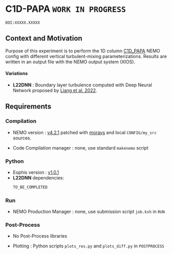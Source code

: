 # C1D-PAPA `WORK IN PROGRESS`

`DOI:XXXXX.XXXXX`

## Context and Motivation

Purpose of this experiment is to perform the 1D column [C1D_PAPA](https://doi.org/10.5194/gmd-8-69-2015) NEMO config with different vertical turbulent-mixing parameterizations. Results are written in an output file with the NEMO output system (XIOS).


#### Variations
- **L22DNN** : Boundary layer turbulence computed with Deep Neural Network proposed by [Liang et al. 2022](https://doi.org/10.1016/j.ocemod.2022.102059).


## Requirements

### Compilation

- NEMO version : [v4.2.1](https://forge.nemo-ocean.eu/nemo/nemo/-/releases/4.2.1) patched with [morays](https://github.com/morays-community/Patches-NEMO/tree/main/NEMO_v4.2.1) and local `CONFIG/my_src` sources.

- Code Compilation manager : none, use standard `makenemo` script


### Python

- Eophis version : [v1.0.1](https://github.com/alexis-barge/eophis/tree/v1.0.1)
- **L22DNN** dependencies:
  ```bash
  TO_BE_COMPLETED
  ```


### Run

- NEMO Production Manager : none, use submission script `job.ksh` in `RUN`


### Post-Process

- No Post-Process libraries

- Plotting : Python scripts `plots_res.py` and `plots_diff.py` in `POSTPROCESS`

